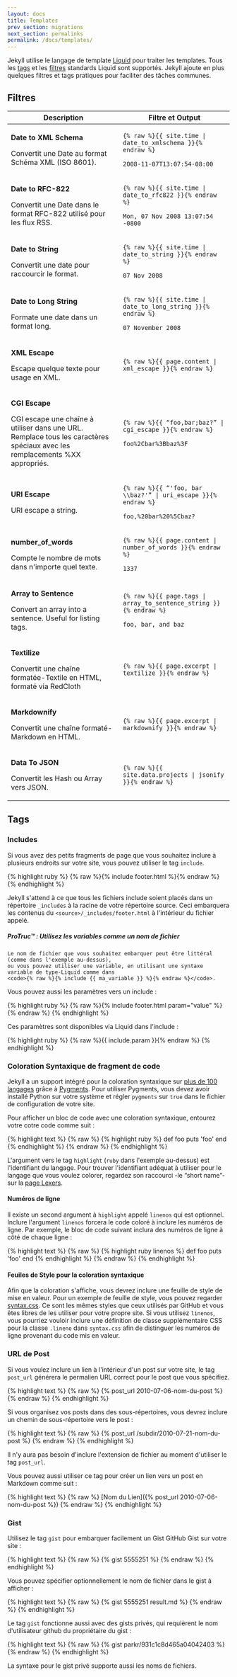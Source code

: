 ```yaml
---
layout: docs
title: Templates
prev_section: migrations
next_section: permalinks
permalink: /docs/templates/
---
```


Jekyll utilise le langage de template [Liquid](http://wiki.shopify.com/Liquid) pour traiter les templates. Tous les [tags](http://wiki.shopify.com/Logic) et les [filtres](http://wiki.shopify.com/Filters) standards Liquid sont supportés. Jekyll ajoute en plus quelques filtres et tags pratiques pour faciliter des tâches communes.

## Filtres

<div class="mobile-side-scroller">
<table>
  <thead>
    <tr>
      <th>Description</th>
      <th><span class="filter">Filtre</span> et <span class="output">Output</span></th>
    </tr>
  </thead>
  <tbody>
    <tr>
      <td>
        <p class='name'><strong>Date to XML Schema</strong></p>
        <p>Convertit une Date au format Schéma XML (ISO 8601).</p>
      </td>
      <td class='align-center'>
        <p>
         <code class='filter'>{% raw %}{{ site.time | date_to_xmlschema }}{% endraw %}</code>
        </p>
        <p>
          <code class='output'>2008-11-07T13:07:54-08:00</code>
        </p>
      </td>
    </tr>
    <tr>
      <td>
        <p class='name'><strong>Date to RFC-822</strong></p>
        <p>Convertit une Date dans le format RFC-822 utilisé pour les flux RSS.</p>
      </td>
      <td class='align-center'>
        <p>
         <code class='filter'>{% raw %}{{ site.time | date_to_rfc822 }}{% endraw %}</code>
        </p>
        <p>
          <code class='output'>Mon, 07 Nov 2008 13:07:54 -0800</code>
        </p>
      </td>
    </tr>
    <tr>
      <td>
        <p class='name'><strong>Date to String</strong></p>
        <p>Convertit une date pour raccourcir le format.</p>
      </td>
      <td class='align-center'>
        <p>
         <code class='filter'>{% raw %}{{ site.time | date_to_string }}{% endraw %}</code>
        </p>
        <p>
          <code class='output'>07 Nov 2008</code>
        </p>
      </td>
    </tr>
    <tr>
      <td>
        <p class='name'><strong>Date to Long String</strong></p>
        <p>Formate une date dans un format long.</p>
      </td>
      <td class='align-center'>
        <p>
         <code class='filter'>{% raw %}{{ site.time | date_to_long_string }}{% endraw %}</code>
        </p>
        <p>
          <code class='output'>07 November 2008</code>
        </p>
      </td>
    </tr>
    <tr>
      <td>
        <p class='name'><strong>XML Escape</strong></p>
        <p>Escape quelque texte pour usage en XML.</p>
      </td>
      <td class='align-center'>
        <p>
         <code class='filter'>{% raw %}{{ page.content | xml_escape }}{% endraw %}</code>
        </p>
      </td>
    </tr>
    <tr>
      <td>
        <p class='name'><strong>CGI Escape</strong></p>
        <p>
          CGI escape une chaîne à utiliser dans une URL. Remplace tous les caractères spéciaux
          avec les remplacements %XX appropriés.
        </p>
      </td>
      <td class='align-center'>
        <p>
         <code class='filter'>{% raw %}{{ “foo,bar;baz?” | cgi_escape }}{% endraw %}</code>
        </p>
        <p>
          <code class='output'>foo%2Cbar%3Bbaz%3F</code>
        </p>
      </td>
    </tr>
    <tr>
      <td>
        <p class='name'><strong>URI Escape</strong></p>
        <p>
          URI escape a string.
        </p>
      </td>
      <td class='align-center'>
        <p>
         <code class='filter'>{% raw %}{{ “'foo, bar \\baz?'” | uri_escape }}{% endraw %}</code>
        </p>
        <p>
          <code class='output'>foo,%20bar%20%5Cbaz?</code>
        </p>
      </td>
    </tr>
    <tr>
      <td>
        <p class='name'><strong>number_of_words</strong></p>
        <p>Compte le nombre de mots dans n'importe quel texte.</p>
      </td>
      <td class='align-center'>
        <p>
         <code class='filter'>{% raw %}{{ page.content | number_of_words }}{% endraw %}</code>
        </p>
        <p>
          <code class='output'>1337</code>
        </p>
      </td>
    </tr>
    <tr>
      <td>
        <p class='name'><strong>Array to Sentence</strong></p>
        <p>Convert an array into a sentence. Useful for listing tags.</p>
      </td>
      <td class='align-center'>
        <p>
         <code class='filter'>{% raw %}{{ page.tags | array_to_sentence_string }}{% endraw %}</code>
        </p>
        <p>
          <code class='output'>foo, bar, and baz</code>
        </p>
      </td>
    </tr>
    <tr>
      <td>
        <p class='name'><strong>Textilize</strong></p>
        <p>Convertit une chaîne formatée-Textile en HTML, formaté via RedCloth</p>
      </td>
      <td class='align-center'>
        <p>
         <code class='filter'>{% raw %}{{ page.excerpt | textilize }}{% endraw %}</code>
        </p>
      </td>
    </tr>
    <tr>
      <td>
        <p class='name'><strong>Markdownify</strong></p>
        <p>Convertit une chaîne formaté-Markdown en HTML.</p>
      </td>
      <td class='align-center'>
        <p>
         <code class='filter'>{% raw %}{{ page.excerpt | markdownify }}{% endraw %}</code>
        </p>
      </td>
    </tr>
    <tr>
      <td>
        <p class='name'><strong>Data To JSON</strong></p>
        <p>Convertit les Hash ou Array vers JSON.</p>
      </td>
      <td class='align-center'>
        <p>
         <code class='filter'>{% raw %}{{ site.data.projects | jsonify }}{% endraw %}</code>
        </p>
      </td>
    </tr>
  </tbody>
</table>
</div>

## Tags

### Includes

Si vous avez des petits fragments de page que vous souhaitez inclure à plusieurs endroits sur votre site, vous pouvez utiliser le tag `include`.

{% highlight ruby %}
{% raw %}{% include footer.html %}{% endraw %}
{% endhighlight %}

Jekyll s'attend à ce que tous les fichiers include soient placés dans un répertoire `_includes` à la racine de votre répertoire source. Ceci embarquera les contenus du `<source>/_includes/footer.html` à l'intérieur du fichier appelé.

<div class="note">
  <h5>ProTruc™ : Utilisez les variables comme un nom de fichier</h5>
  <p>

    Le nom de fichier que vous souhaitez embarquer peut être littéral (comme dans l'exemple au-dessus), 
    ou vous pouvez utiliser une variable, en utilisant une syntaxe variable de type-Liquid comme dans 
    <code>{% raw %}{% include {{ ma_variable }} %}{% endraw %}</code>.
   </p>
</div>

Vous pouvez aussi les paramètres vers un include :

{% highlight ruby %}
{% raw %}{% include footer.html param="value" %}{% endraw %}
{% endhighlight %}

Ces paramètres sont disponibles via Liquid dans l'include : 

{% highlight ruby %}
{% raw %}{{ include.param }}{% endraw %}
{% endhighlight %}

### Coloration Syntaxique de fragment de code

Jekyll a un support intégré pour la coloration syntaxique sur [plus de 100
langages](http://pygments.org/languages/) grâce à [Pygments](http://pygments.org/). Pour utiliser Pygments, vous devez avoir installé Python sur votre système et régler `pygments` sur `true` dans le fichier de configuration de votre site.

Pour afficher un bloc de code avec une coloration syntaxique, entourez votre cotre code comme suit : 

{% highlight text %}
{% raw %}
{% highlight ruby %}
def foo
  puts 'foo'
end
{% endhighlight %}
{% endraw %}
{% endhighlight %}

L'argument vers le tag `highlight` (`ruby` dans l'exemple au-dessus) est l'identifiant du langage. 
Pour trouver l'identifiant adéquat à utiliser pour le langage que vous voulez colorer, regardez son raccourci -le “short name”- sur la [page Lexers](http://pygments.org/docs/lexers/).

#### Numéros de ligne

Il existe un second argument à `highlight` appelé `linenos` qui est optionnel.
Inclure l'argument `linenos` forcera le code coloré à inclure les numéros de ligne. Par exemple, le bloc de code suivant inclura des numéros de ligne à côté de chaque ligne :

{% highlight text %}
{% raw %}
{% highlight ruby linenos %}
def foo
  puts 'foo'
end
{% endhighlight %}
{% endraw %}
{% endhighlight %}

#### Feuiles de Style pour la coloration syntaxique

Afin que la coloration s'affiche, vous devrez inclure une feuille de style de mise en valeur. Pour un exemple de feuille de style, vous pouvez regarder [syntax.css](http://github.com/mojombo/tpw/tree/master/css/syntax.css). Ce sont les mêmes styles que ceux utilisés par GitHub et vous êtes libres de les utiliser pour votre propre site. Si vous utilisez `linenos`, vous pourriez vouloir inclure une définition de classe supplémentaire CSS pour la classe  `.lineno` dans `syntax.css` afin de distinguer les numéros de ligne provenant du code mis en valeur.

### URL de Post

Si vous voulez inclure un lien à l'intérieur d'un post sur votre site, le tag `post_url` générera le permalien URL correct pour le post que vous spécifiez.

{% highlight text %}
{% raw %}
{% post_url 2010-07-06-nom-du-post %}
{% endraw %}
{% endhighlight %}

Si vous organisez vos posts dans des sous-répertoires, vous devrez inclure un chemin de sous-répertoire vers le post : 

{% highlight text %}
{% raw %}
{% post_url /subdir/2010-07-21-nom-du-post %}
{% endraw %}
{% endhighlight %}

Il n'y aura pas besoin d'inclure l'extension de fichier au moment d'utiliser le tag `post_url`.

Vous pouvez aussi utiliser ce tag pour créer un lien vers un post en Markdown comme suit  :

{% highlight text %}
{% raw %}
[Nom du Lien]({% post_url 2010-07-06-nom-du-post %})
{% endraw %}
{% endhighlight %}

### Gist

Utilisez le tag `gist` pour embarquer facilement un Gist GitHub Gist sur votre site : 

{% highlight text %}
{% raw %}
{% gist 5555251 %}
{% endraw %}
{% endhighlight %}

Vous pouvez spécifier optionnellement le nom de fichier dans le gist à afficher : 

{% highlight text %}
{% raw %}
{% gist 5555251 result.md %}
{% endraw %}
{% endhighlight %}

Le tag `gist` fonctionne aussi avec des gists privés, qui requièrent le nom d'utilisateur github du propriétaire du gist :

{% highlight text %}
{% raw %}
{% gist parkr/931c1c8d465a04042403 %}
{% endraw %}
{% endhighlight %}

La syntaxe pour le gist privé supporte aussi les noms de fichiers.
